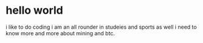 # hello world
i like to do coding 
i am an all rounder in studeies and sports as well 
i need to know more and more about mining and btc.
